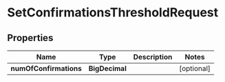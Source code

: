

# SetConfirmationsThresholdRequest


## Properties

| Name | Type | Description | Notes |
|------------ | ------------- | ------------- | -------------|
|**numOfConfirmations** | **BigDecimal** |  |  [optional] |



